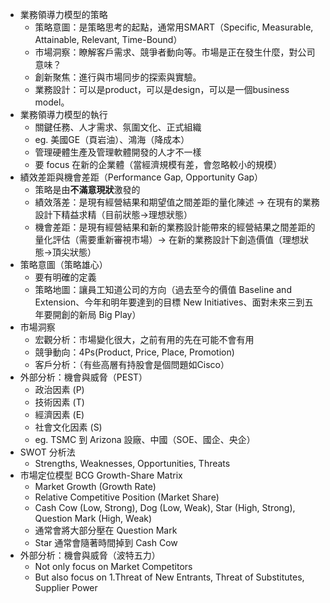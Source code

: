 * 業務領導力模型的策略
	* 策略意圖：是策略思考的起點，通常用SMART（Specific, Measurable, Attainable, Relevant, Time-Bound）
	* 市場洞察：瞭解客戶需求、競爭者動向等。市場是正在發生什麼，對公司意味？
	* 創新聚焦：進行與市場同步的探索與實驗。
	* 業務設計：可以是product，可以是design，可以是一個business model。
* 業務領導力模型的執行
	* 關鍵任務、人才需求、氛圍文化、正式組織
	* eg. 美國GE（頁岩油）、鴻海（降成本）
	* 管理硬體生產及管理軟體開發的人才不一樣
	* 要 focus 在新的企業體（當經濟規模有差，會忽略較小的規模）
* 績效差距與機會差距（Performance Gap, Opportunity Gap）
	* 策略是由**不滿意現狀**激發的
	* 績效落差：是現有經營結果和期望值之間差距的量化陳述 -> 在現有的業務設計下精益求精（目前狀態->理想狀態）
	* 機會差距：是現有經營結果和新的業務設計能帶來的經營結果之間差距的量化評估（需要重新審視市場）-> 在新的業務設計下創造價值（理想狀態->頂尖狀態）
* 策略意圖（策略雄心）
	* 要有明確的定義
	* 策略地圖：讓員工知道公司的方向（過去至今的價值 Baseline and Extension、今年和明年要達到的目標 New Initiatives、面對未來三到五年要開創的新局 Big Play）
* 市場洞察
	* 宏觀分析：市場變化很大，之前有用的先在可能不會有用
	* 競爭動向：4Ps(Product, Price, Place, Promotion)
	* 客戶分析：（有些高層有持股會是個問題如Cisco）
* 外部分析：機會與威脅（PEST）
	* 政治因素 (P)
	* 技術因素 (T)
	* 經濟因素 (E)
	* 社會文化因素 (S)
	* eg. TSMC 到 Arizona 設廠、中國（SOE、國企、央企）
* SWOT 分析法
	* Strengths, Weaknesses, Opportunities, Threats
* 市場定位模型 BCG Growth-Share Matrix
	* Market Growth (Growth Rate)
	* Relative Competitive Position (Market Share)
	* Cash Cow (Low, Strong), Dog (Low, Weak), Star (High, Strong), Question Mark (High, Weak)
	* 通常會將大部分壓在 Question Mark
	* Star 通常會隨著時間掉到 Cash Cow
* 外部分析：機會與威脅（波特五力）
	* Not only focus on Market Competitors
	* But also focus on 1.Threat of New Entrants, Threat of Substitutes, Supplier Power
